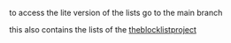 to access the lite version of the lists go to the main branch

this also contains the lists of the [theblocklistproject](https://blocklistproject.github.io/)